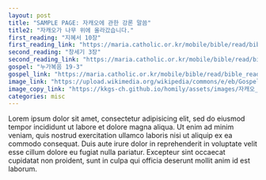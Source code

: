 ```yaml
---
layout: post
title: "SAMPLE PAGE: 자캐오에 관한 강론 말씀"
title2: "자캐오가 나무 위에 올라갔습니다."
first_reading: "지혜서 10장"
first_reading_link: "https://maria.catholic.or.kr/mobile/bible/read/bible_read.asp?m=1&n=102&p=5"
second_reading: "창세기 3장"
second_reading_link: "https://maria.catholic.or.kr/mobile/bible/read/bible_read.asp?m=1&n=102&p=5"
gospel: "누가복음 19-3"
gospel_link: "https://maria.catholic.or.kr/mobile/bible/read/bible_read.asp?m=1&n=102&p=5"
image_link: "https://upload.wikimedia.org/wikipedia/commons/e/eb/Gospel_of_Luke_Chapter_19-3_%28Bible_Illustrations_by_Sweet_Media%29.jpg"
image_copy_link: "https://kkgs-ch.github.io/homily/assets/images/자캐오_나무.jpeg"
categories: misc
---
```



Lorem ipsum dolor sit amet, consectetur adipisicing elit, sed do eiusmod tempor incididunt ut labore et dolore magna aliqua. Ut enim ad minim veniam, quis nostrud exercitation ullamco laboris nisi ut aliquip ex ea commodo consequat. Duis aute irure dolor in reprehenderit in voluptate velit esse cillum dolore eu fugiat nulla pariatur. Excepteur sint occaecat cupidatat non proident, sunt in culpa qui officia deserunt mollit anim id est laborum.
